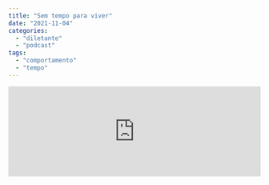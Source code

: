 ```yaml
---
title: "Sem tempo para viver"
date: "2021-11-04"
categories: 
  - "diletante"
  - "podcast"
tags: 
  - "comportamento"
  - "tempo"
---
```


<iframe src="https://anchor.fm/diletante/embed/episodes/Sem-tempo-para-viver-e19pbiq" height="180px" width="100%" frameborder="0" scrolling="no" style="width:100%; height:180px;"></iframe>

